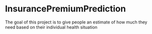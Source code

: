 # InsurancePremiumPrediction
The goal of this project is to give people an estimate of how much they need based on their individual health situation
